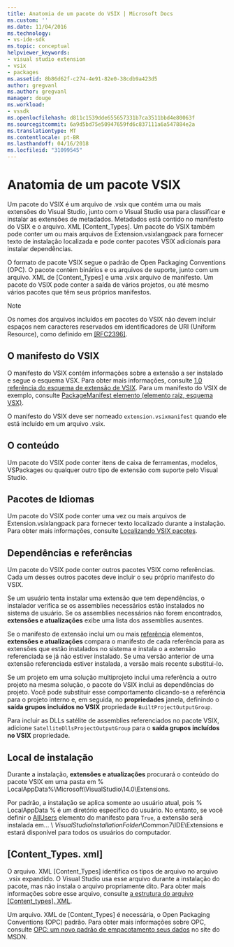 ```yaml
---
title: Anatomia de um pacote do VSIX | Microsoft Docs
ms.custom: ''
ms.date: 11/04/2016
ms.technology:
- vs-ide-sdk
ms.topic: conceptual
helpviewer_keywords:
- visual studio extension
- vsix
- packages
ms.assetid: 8b86d62f-c274-4e91-82e0-38cdb9a423d5
author: gregvanl
ms.author: gregvanl
manager: douge
ms.workload:
- vssdk
ms.openlocfilehash: d811c1539dde655657331b7ca3511bbd4e80063f
ms.sourcegitcommit: 6a9d5bd75e50947659fd6c837111a6a547884e2a
ms.translationtype: MT
ms.contentlocale: pt-BR
ms.lasthandoff: 04/16/2018
ms.locfileid: "31099545"
---
```

# <a name="anatomy-of-a-vsix-package"></a>Anatomia de um pacote VSIX
Um pacote do VSIX é um arquivo de .vsix que contém uma ou mais extensões do Visual Studio, junto com o Visual Studio usa para classificar e instalar as extensões de metadados. Metadados está contido no manifesto do VSIX e o arquivo. XML [Content_Types]. Um pacote do VSIX também pode conter um ou mais arquivos de Extension.vsixlangpack para fornecer texto de instalação localizada e pode conter pacotes VSIX adicionais para instalar dependências.  
  
 O formato de pacote VSIX segue o padrão de Open Packaging Conventions (OPC). O pacote contém binários e os arquivos de suporte, junto com um arquivo. XML de [Content_Types] e uma .vsix arquivo de manifesto. Um pacote do VSIX pode conter a saída de vários projetos, ou até mesmo vários pacotes que têm seus próprios manifestos.  
  
> [!NOTE]
>  Os nomes dos arquivos incluídos em pacotes do VSIX não devem incluir espaços nem caracteres reservados em identificadores de URI (Uniform Resource), como definido em [ \[RFC2396\]](http://go.microsoft.com/fwlink/?LinkId=90339).  
  
## <a name="the-vsix-manifest"></a>O manifesto do VSIX  
 O manifesto do VSIX contém informações sobre a extensão a ser instalado e segue o esquema VSX. Para obter mais informações, consulte [1.0 referência do esquema de extensão de VSIX](http://msdn.microsoft.com/en-us/76e410ec-b1fb-4652-ac98-4a4c52e09a2b). Para um manifesto do VSIX de exemplo, consulte [PackageManifest elemento (elemento raiz, esquema VSX)](http://msdn.microsoft.com/en-us/f8ae42ba-775a-4d2b-976a-f556e147f187).  
  
 O manifesto do VSIX deve ser nomeado `extension.vsixmanifest` quando ele está incluído em um arquivo .vsix.  
  
## <a name="the-content"></a>O conteúdo  
 Um pacote do VSIX pode conter itens de caixa de ferramentas, modelos, VSPackages ou qualquer outro tipo de extensão com suporte pelo Visual Studio.  
  
## <a name="language-packs"></a>Pacotes de Idiomas  
 Um pacote do VSIX pode conter uma vez ou mais arquivos de Extension.vsixlangpack para fornecer texto localizado durante a instalação. Para obter mais informações, consulte [Localizando VSIX pacotes](../extensibility/localizing-vsix-packages.md).  
  
## <a name="dependencies-and-references"></a>Dependências e referências  
 Um pacote do VSIX pode conter outros pacotes VSIX como referências. Cada um desses outros pacotes deve incluir o seu próprio manifesto do VSIX.  
  
 Se um usuário tenta instalar uma extensão que tem dependências, o instalador verifica se os assemblies necessários estão instalados no sistema de usuário. Se os assemblies necessários não forem encontrados, **extensões e atualizações** exibe uma lista dos assemblies ausentes.  
  
 Se o manifesto de extensão inclui um ou mais [referência](http://msdn.microsoft.com/en-us/32c52934-e81e-4b53-8cb6-4df45ef7bfa8) elementos, **extensões e atualizações** compara o manifesto de cada referência para as extensões que estão instalados no sistema e instala o a extensão referenciada se já não estiver instalado. Se uma versão anterior de uma extensão referenciada estiver instalada, a versão mais recente substitui-lo.  
  
 Se um projeto em uma solução multiprojeto inclui uma referência a outro projeto na mesma solução, o pacote do VSIX inclui as dependências do projeto. Você pode substituir esse comportamento clicando-se a referência para o projeto interno e, em seguida, no **propriedades** janela, definindo o **saída grupos incluídos no VSIX** propriedade `BuiltProjectOutputGroup`.  
  
 Para incluir as DLLs satélite de assemblies referenciados no pacote VSIX, adicione `SatelliteDllsProjectOutputGroup` para o **saída grupos incluídos no VSIX** propriedade.  
  
## <a name="installation-location"></a>Local de instalação  
 Durante a instalação, **extensões e atualizações** procurará o conteúdo do pacote VSIX em uma pasta em % LocalAppData%\Microsoft\VisualStudio\14.0\Extensions.  
  
 Por padrão, a instalação se aplica somente ao usuário atual, pois % LocalAppData % é um diretório específico do usuário. No entanto, se você definir o [AllUsers](http://msdn.microsoft.com/en-us/ac817f50-3276-4ddb-b467-8bbb1432455b) elemento do manifesto para `True`, a extensão será instalada em... \\ *VisualStudioInstallationFolder*\Common7\IDE\Extensions e estará disponível para todos os usuários do computador.  
  
## <a name="contenttypesxml"></a>[Content_Types. xml]  
 O arquivo. XML [Content_Types] identifica os tipos de arquivo no arquivo .vsix expandido. O Visual Studio usa esse arquivo durante a instalação do pacote, mas não instala o arquivo propriamente dito. Para obter mais informações sobre esse arquivo, consulte [a estrutura do arquivo [Content_types]. XML](the-structure-of-the-content-types-dot-xml-file.md).  
  
 Um arquivo. XML de [Content_Types] é necessária, o Open Packaging Conventions (OPC) padrão. Para obter mais informações sobre OPC, consulte [OPC: um novo padrão de empacotamento seus dados](http://go.microsoft.com/fwlink/?LinkID=148207) no site do MSDN.